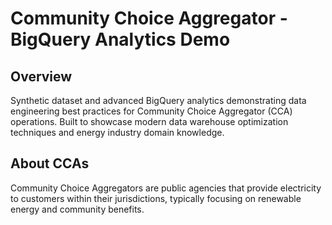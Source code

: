 # Community Choice Aggregator - BigQuery Analytics Demo

## Overview
Synthetic dataset and advanced BigQuery analytics demonstrating data engineering best practices for Community Choice Aggregator (CCA) operations. Built to showcase modern data warehouse optimization techniques and energy industry domain knowledge.

## About CCAs
Community Choice Aggregators are public agencies that provide electricity to customers within their jurisdictions, typically focusing on renewable energy and community benefits.